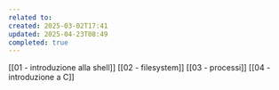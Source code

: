 ```yaml
---
related to: 
created: 2025-03-02T17:41
updated: 2025-04-23T08:49
completed: true
---
```

[[01 - introduzione alla shell]]
[[02 - filesystem]]
[[03 - processi]]
[[04 - introduzione a C]]